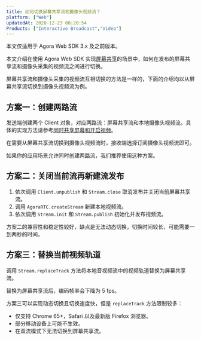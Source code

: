 ```yaml
---
title: 如何切换屏幕共享流和摄像头视频流？
platform: ["Web"]
updatedAt: 2020-12-23 08:20:54
Products: ["Interactive Broadcast","Video"]
---
```

<div class="alert note">本文仅适用于 Agora Web SDK 3.x 及之前版本。</div>

本文介绍在使用 Agora Web SDK 实现[屏幕共享](https://docs.agora.io/cn/Interactive%20Broadcast/screensharing_web?platform=Web)的场景中，如何在发布的屏幕共享流和摄像头采集的视频流之间进行切换。

屏幕共享流和摄像头采集的视频流互相切换的方法是一样的，下面的介绍均以从屏幕共享流切换到摄像头视频流为例。

## 方案一：创建两路流

发送端创建两个 Client 对象，对应两路流：屏幕共享流和本地摄像头视频流。具体的实现方法请参考[同时共享屏幕和开启视频](https://docs.agora.io/cn/Interactive%20Broadcast/screensharing_web?platform=Web#a-namebotha同时共享屏幕和开启视频)。

在需要从屏幕共享流切换到摄像头视频流时，接收端选择订阅摄像头视频流即可。

如果你的应用场景允许同时创建两路流，我们推荐使用这种方案。

## 方案二：关闭当前流再新建流发布

1. 依次调用 `Client.unpublish` 和 `Stream.close` 取消发布并关闭当前屏幕共享流。
2. 调用 `AgoraRTC.createStream` 新建本地视频流。
3. 依次调用 `Stream.init` 和 `Stream.publish` 初始化并发布视频流。

方案二的兼容性和稳定性较好，缺点是无法动态切换，切换时间较长，可能需要一到两秒的时间。

## 方案三：替换当前视频轨道

调用 `Stream.replaceTrack` 方法将本地音视频流中的视频轨道替换为屏幕共享流。

<div class="alert note">替换为屏幕共享流后，编码帧率会下降为 5 fps。</div>

方案三可以实现动态切换且切换速度快，但是 `replaceTrack` 方法限制较多：

- 仅支持 Chrome 65+，Safari 以及最新版 Firefox 浏览器。
- 部分移动设备上可能不生效。
- 在双流模式下无法切换到屏幕共享流。